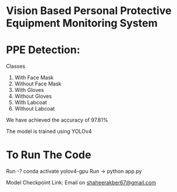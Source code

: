 # Vision Based Personal Protective Equipment Monitoring System

# PPE Detection:
Classes
1) With Face Mask
2) Without Face Mask
3) With Gloves
4) Without Gloves
5) With Labcoat
6) Without Labcoat

We have achieved the accuracy of 97.81%

The model is trained using YOLOv4

# To Run The Code

Run -? conda activate yolov4-gpu
Run -> python app.py

Model Checkpoint Link: Email on shaheerakber67@gmail.com


